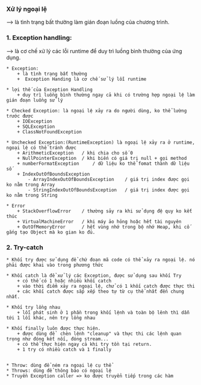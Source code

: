###  Xử lý ngoại lệ
--> là tình trạng bất thường làm gián đoạn luồng của chương trình.



### 1. Exception handling:  
--> là cơ chế xử lý các lỗi runtime để duy trì luồng bình thường của ứng dụng.

    * Exception: 
        + là tình trạng bất thường
        +  Exception Handing là cơ chế sử lý lỗi runtime
    
    * lợi thế của Exception Handling
        + duy trì luồng bình thường ngay cả khi có trường hợp ngoại lệ làm gián đoạn luồng sử lý
    
    * Checked Exception: là ngoại lệ xảy ra do người dùng, ko thể lường trước được
        + IOException
        + SQLException
        + ClassNotFoundException

    * Unchecked Exception:(RuntimeException) là ngoại lệ xảy ra ở runtime, ngoại lệ có thể tránh được
        + ArithmeticException   / khi chia cho số 0
        + NullPointerException  / khi biến có giá trị null + gọi method
        + numberFormatException     / dữ liệu ko thể fomat thành dữ liệu số
        + IndexOutOfBoundsException
            - ArrayIndexOutOfBoundsException    / giá trị index được gọi ko nằm trong Array
            - StringIndexOutOfBoundsException   / giá trị index được gọi ko nằm trong String

    * Error 
        + StackOverflowError    / thường sảy ra khi sử dụng đệ quy ko kết thúc
        + VirtualMachineError   / khi máy ảo hỏng hoặc hết tài nguyên
        + OutOfMemoryError      / hết vùng nhớ trong bộ nhớ Heap, khi cố gắng tạo Object mà ko gian ko đủ.

### 2. Try-catch

    * Khối try được sử dụng để chứ đoạn mã code có thể xảy ra ngoại lệ. nó phải được khai vào trong phương thức

    * Khối catch là để xử lý các Exception, được sử dụng sau khối Try
        + có thế có 1 hoặc nhiều khối catch
        + vào thời điểm xảy ra ngoại lệ, chử có 1 khối catch được thực thi
        + các khối catch được sắp xếp theo tự từ cụ thể nhất đến chung nhất.

    * Khối try lồng nhau
        + lỗi phát sinh ở 1 phần trong khối lệnh và toàn bộ lênh thì dẫn tới 1 lỗi khác, nên try lồng nhau

    * Khối finally luôn được thực hiện. 
        + được dùng để  chèn lệnh "cleanup" và thực thi các lệnh quan trọng như đóng kết nối, đóng stream...
        + có thể thực hiện ngay cả khi try tồn tại return.
        + 1 try có nhiều catch và 1 finally

    
    * Throw: dùng để ném ra ngoại lệ cụ thể
    * Throws: dùng để thông báo có ngoại lệ
    * Truyền Exception caller => ko được truyển tiếp trong các hàm
